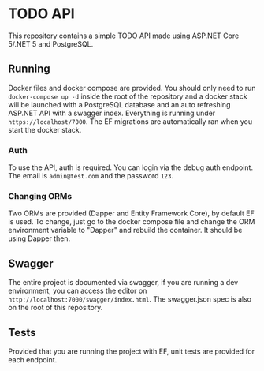 # TODO API

This repository contains a simple TODO API made using ASP.NET Core 5/.NET 5 and PostgreSQL.

## Running

Docker files and docker compose are provided. You should only need to run `docker-compose up -d` inside the root of the repository and a docker stack will be launched with a PostgreSQL database and an auto refreshing ASP.NET API with a swagger index. Everything is running under `https://localhost/7000`. The EF migrations are automatically ran when you start the docker stack.

### Auth

To use the API, auth is required. You can login via the debug auth endpoint. The email is `admin@test.com` and the password `123`.

### Changing ORMs

Two ORMs are provided (Dapper and Entity Framework Core), by default EF is used. To change, just go to the docker compose file and change the ORM environment variable to "Dapper" and rebuild the container. It should be using Dapper then.

## Swagger

The entire project is documented via swagger, if you are running a dev environment, you can access the editor on `http://localhost:7000/swagger/index.html`. The swagger.json spec is also on the root of this repository.

## Tests

Provided that you are running the project with EF, unit tests are provided for each endpoint.